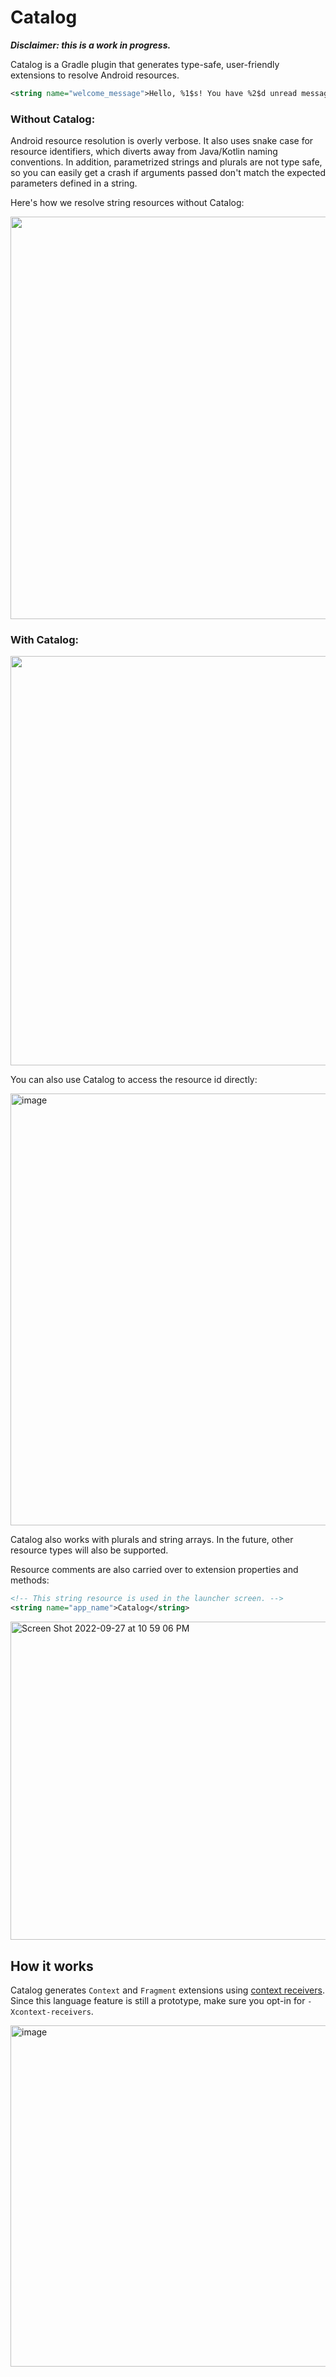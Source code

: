 # Catalog

**_Disclaimer: this is a work in progress._**

Catalog is a Gradle plugin that generates type-safe, user-friendly extensions to resolve Android resources.

```xml
<string name="welcome_message">Hello, %1$s! You have %2$d unread messages.</string>
```

### Without Catalog:

Android resource resolution is overly verbose. It also uses snake case for resource identifiers,
which diverts away from Java/Kotlin naming conventions. In addition, parametrized strings and
plurals are not type safe, so you can easily get a crash if arguments passed don't match
the expected parameters defined in a string.

Here's how we resolve string resources without Catalog:

<img width="644" src="https://user-images.githubusercontent.com/1800351/192675500-9e4fff60-f2f3-4f26-8473-e4a7364530ab.png">

### With Catalog:

<img width="655" src="https://user-images.githubusercontent.com/1800351/192675528-d3463e82-197c-4f39-bfda-69fe43eceaa1.png">

You can also use Catalog to access the resource id directly:

<img width="691" alt="image" src="https://user-images.githubusercontent.com/1800351/192676118-423ead2a-3856-48b7-8637-866f64ca8ce1.png">

Catalog also works with plurals and string arrays. In the future, other resource types will also be supported.

Resource comments are also carried over to extension properties and methods:

```xml
<!-- This string resource is used in the launcher screen. -->
<string name="app_name">Catalog</string>
```

<img width="509" alt="Screen Shot 2022-09-27 at 10 59 06 PM" src="https://user-images.githubusercontent.com/1800351/192677607-06a8d538-8786-4419-98df-21ad0cd4acd5.png">

## How it works

Catalog generates `Context` and `Fragment` extensions using [context receivers](https://blog.jetbrains.com/kotlin/2022/02/kotlin-1-6-20-m1-released/#prototype-of-context-receivers-for-kotlin-jvm).
Since this language feature is still a prototype, make sure you opt-in for `-Xcontext-receivers`.

<img width="546" alt="image" src="https://user-images.githubusercontent.com/1800351/192676257-5235ee2f-430a-4e87-ad1b-67a349051a8d.png">
